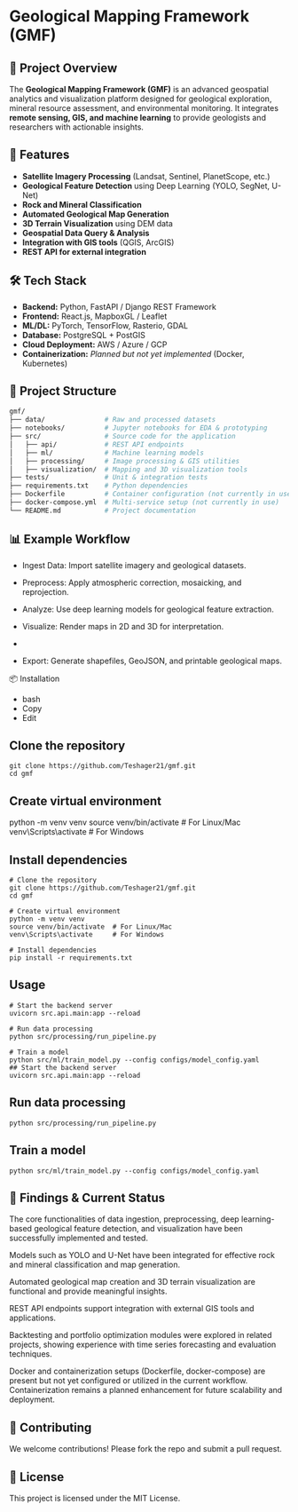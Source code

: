 # Geological Mapping Framework (GMF)

## 📌 Project Overview
The **Geological Mapping Framework (GMF)** is an advanced geospatial analytics and visualization platform designed for geological exploration, mineral resource assessment, and environmental monitoring. It integrates **remote sensing, GIS, and machine learning** to provide geologists and researchers with actionable insights.

## 🚀 Features
- **Satellite Imagery Processing** (Landsat, Sentinel, PlanetScope, etc.)
- **Geological Feature Detection** using Deep Learning (YOLO, SegNet, U-Net)
- **Rock and Mineral Classification**
- **Automated Geological Map Generation**
- **3D Terrain Visualization** using DEM data
- **Geospatial Data Query & Analysis**
- **Integration with GIS tools** (QGIS, ArcGIS)
- **REST API for external integration**

## 🛠 Tech Stack
- **Backend:** Python, FastAPI / Django REST Framework
- **Frontend:** React.js, MapboxGL / Leaflet
- **ML/DL:** PyTorch, TensorFlow, Rasterio, GDAL
- **Database:** PostgreSQL + PostGIS
- **Cloud Deployment:** AWS / Azure / GCP
- **Containerization:** *Planned but not yet implemented* (Docker, Kubernetes)

## 📂 Project Structure
```bash
gmf/
├── data/               # Raw and processed datasets
├── notebooks/          # Jupyter notebooks for EDA & prototyping
├── src/                # Source code for the application
│   ├── api/            # REST API endpoints
│   ├── ml/             # Machine learning models
│   ├── processing/     # Image processing & GIS utilities
│   ├── visualization/  # Mapping and 3D visualization tools
├── tests/              # Unit & integration tests
├── requirements.txt    # Python dependencies
├── Dockerfile          # Container configuration (not currently in use)
├── docker-compose.yml  # Multi-service setup (not currently in use)
└── README.md           # Project documentation
```

## 📊 Example Workflow
- Ingest Data: Import satellite imagery and geological datasets.

- Preprocess: Apply atmospheric correction, mosaicking, and reprojection.

- Analyze: Use deep learning models for geological feature extraction.

- Visualize: Render maps in 2D and 3D for interpretation.
-
- Export: Generate shapefiles, GeoJSON, and printable geological maps.

📦 Installation
- bash
- Copy
- Edit
## Clone the repository

```
git clone https://github.com/Teshager21/gmf.git
cd gmf
```

## Create virtual environment
python -m venv venv
source venv/bin/activate  # For Linux/Mac
venv\Scripts\activate     # For Windows

## Install dependencies
```
# Clone the repository
git clone https://github.com/Teshager21/gmf.git
cd gmf

# Create virtual environment
python -m venv venv
source venv/bin/activate  # For Linux/Mac
venv\Scripts\activate     # For Windows

# Install dependencies
pip install -r requirements.txt

```

## Usage
```
# Start the backend server
uvicorn src.api.main:app --reload

# Run data processing
python src/processing/run_pipeline.py

# Train a model
python src/ml/train_model.py --config configs/model_config.yaml
## Start the backend server
uvicorn src.api.main:app --reload
```

## Run data processing

```
python src/processing/run_pipeline.py
```

## Train a model
```
python src/ml/train_model.py --config configs/model_config.yaml
```

## 📝 Findings & Current Status
The core functionalities of data ingestion, preprocessing, deep learning-based geological feature detection, and visualization have been successfully implemented and tested.

Models such as YOLO and U-Net have been integrated for effective rock and mineral classification and map generation.

Automated geological map creation and 3D terrain visualization are functional and provide meaningful insights.

REST API endpoints support integration with external GIS tools and applications.

Backtesting and portfolio optimization modules were explored in related projects, showing experience with time series forecasting and evaluation techniques.

Docker and containerization setups (Dockerfile, docker-compose) are present but not yet configured or utilized in the current workflow. Containerization remains a planned enhancement for future scalability and deployment.

## 🤝 Contributing
We welcome contributions! Please fork the repo and submit a pull request.

## 📜 License
This project is licensed under the MIT License.
